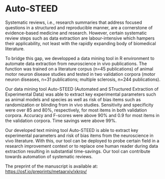 # Auto-STEED

Systematic reviews, i.e., research summaries that address focused questions in a structured and reproducible manner, are a cornerstone of evidence-based medicine and research. However, certain systematic review steps such as data extraction are labour-intensive which hampers their applicability, not least with the rapidly expanding body of biomedical literature.

To bridge this gap, we developped a data mining tool in R environment to automate data extraction from neuroscience in vivo publications. The function was
trained on a literature corpus (n=45 publications) of animal motor neuron disease studies and tested in two validation corpora (motor neuron diseases, n=31 publications; multiple sclerosis, n=244 publications).

Our data mining tool Auto-STEED (Automated and STructured Extraction of Experimental Data) was able to extract key experimental parameters such as animal models and species as well as risk of bias items such as randomization or blinding from in vivo studies. Sensitivity and specificity were over 85 and 80%, respectively, for most items in both validation corpora. Accuracy and F-scores were above 90% and 0.9 for most items in the validation corpora. Time savings were above 99%.

Our developed text mining tool Auto-STEED is able to extract key experimental parameters and risk of bias items from the neuroscience in vivo literature. With this, our tool can be deployed to probe certain field in a research improvement context or to replace one human reader during data extraction resulting in substantial time-savings. Our tool can contribute towards automation of systematic reviews.

The preprint of the manuscript is available at: https://osf.io/preprints/metaarxiv/xkrpv/
